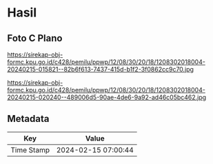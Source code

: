 # Hasil

## Foto C Plano

https://sirekap-obj-formc.kpu.go.id/c428/pemilu/ppwp/12/08/30/20/18/1208302018004-20240215-015821--82b6f613-7437-415d-b1f2-3f0862cc9c70.jpg

https://sirekap-obj-formc.kpu.go.id/c428/pemilu/ppwp/12/08/30/20/18/1208302018004-20240215-020240--489006d5-90ae-4de6-9a92-ad46c05bc462.jpg


## Metadata

| Key        | Value               |
| ---------- | ------------------- |
| Time Stamp | 2024-02-15 07:00:44 |



